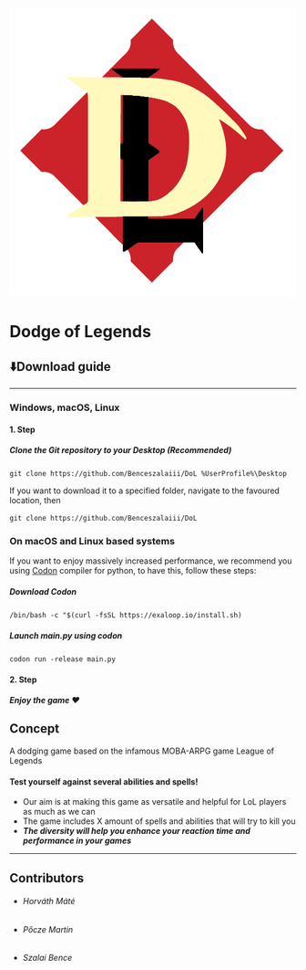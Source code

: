 # ![Dodge of Legends](logo.png)

# Dodge of Legends

## ⬇️Download guide

---

### Windows, macOS, Linux

#### 1. Step

##### Clone the Git repository to your Desktop (Recommended)

    git clone https://github.com/Benceszalaiii/DoL %UserProfile%\Desktop

If you want to download it to a specified folder, navigate to the favoured location, then

    git clone https://github.com/Benceszalaiii/DoL

### On macOS and Linux based systems

If you want to enjoy massively increased performance, we recommend you using [Codon](https://github.com/exaloop/codon)
compiler for python, to have this, follow these steps:

##### Download Codon

`/bin/bash -c "$(curl -fsSL https://exaloop.io/install.sh)`

##### Launch main.py using codon

`codon run -release main.py`

#### 2. Step

##### Enjoy the game ❤

## Concept

A dodging game based on the infamous MOBA-ARPG game League of Legends

#### Test yourself against several abilities and spells!

- Our aim is at making this game as versatile and helpful for LoL players as much as we can
- The game includes X amount of spells and abilities that will try to kill you
- _**The diversity will help you enhance your reaction time and performance in your games**_

---

## Contributors

- ###### Horváth Máté
- ###### Pőcze Martin
- ###### Szalai Bence
